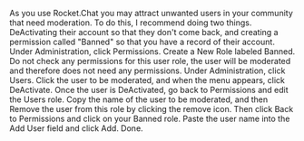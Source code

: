 As you use Rocket.Chat you may attract unwanted users in your community that need moderation. To do this, I recommend doing two things. DeActivating their account so that they don't come back, and creating a permission called "Banned" so that you have a record of their account. 
Under Administration, click Permissions. Create a New Role labeled Banned. Do not check any permissions for this user role, the user will be moderated and therefore does not need any permissions.
Under Administration, click Users. Click the user to be moderated, and when the menu appears, click DeActivate. 
Once the user is DeActivated, go back to Permissions and edit the Users role. Copy the name of the user to be moderated, and then Remove the user from this role by clicking the remove icon. Then click Back to Permissions and click on your Banned role. Paste the user name into the Add User field and click Add. Done.
